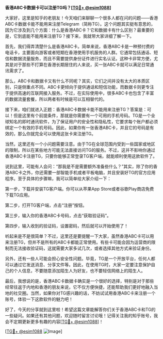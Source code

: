 **香港ABC卡数据卡可以注册TG吗？[[TG💪+ @esim1088](https://t.me/s/esim1088)]**

大家好，这里是知乎的老朋友！今天咱们来聊聊一个很多人都在问的问题——香港ABC卡数据卡能不能用来注册Telegram（简称TG）。这个问题其实挺有意思的，因为它涉及到几个方面：什么是香港ABC卡？它和数据卡有什么区别？最重要的是，它到底能不能用来注册TG？接下来，我就带大家详细了解一下。

首先，我们得弄清楚什么是香港ABC卡。简单来说，香港ABC卡是一种预付费的电话卡，主要面向游客或者短期在香港使用手机服务的人群。它通常包括通话、短信和数据流量服务，而且不需要提供身份证件进行实名认证。这种卡非常方便，尤其是对于那些不打算在香港长期居住的人来说，买一张ABC卡就可以满足日常通讯需求了。

那么，ABC卡和数据卡又有什么不同呢？其实，它们之间并没有太大的本质区别，只是侧重点不同。ABC卡更倾向于提供通话和短信功能，而数据卡则更专注于提供高速的互联网接入服务。不过，在实际使用中，很多ABC卡也包含了丰富的数据流量套餐，所以两者有时候是可以互相替代的。

接下来，咱们就进入正题：香港ABC卡数据卡能不能用来注册TG？答案是：可以！但是这里有个前提条件，那就是你需要有一个可用的手机号码。TG是一个全球知名的即时通讯软件，为了保证用户的安全性和隐私性，它要求每个账户都必须绑定一个有效的手机号码。因此，如果你有一张香港ABC卡，并且它的号码是有效的，那么你就完全可以使用这张卡来注册TG。

当然，这里还有一个小问题需要注意。由于TG在全球范围内受到一些国家或地区的限制，所以在某些地方可能无法直接访问TG的服务。不过，这并不影响你通过香港ABC卡注册TG，只要你能够正常登录TG客户端，就能顺利使用这款软件了。

说到这里，可能有人会问：“那我是不是需要额外准备些什么？”其实，除了你的香港ABC卡之外，你还需要一部智能手机或者平板电脑，并且安装好TG的官方应用程序。至于具体的步骤嘛，我可以简单给大家介绍一下：

第一步，下载并安装TG客户端。你可以从苹果App Store或者谷歌Play商店免费下载TG应用。

第二步，打开TG客户端，点击“注册”按钮。

第三步，输入你的香港ABC卡号码，点击“获取验证码”。

第四步，输入收到的验证码，设置密码，然后就可以开始使用了！

听起来是不是很简单？不过，这里还是要提醒一下大家，虽然香港ABC卡可以用来注册TG，但并不是所有的ABC卡都能正常使用。有些卡可能会因为运营商的限制而无法接收验证码，这就需要大家多试几次，或者选择其他方式来验证身份。

另外，还有一些人可能会担心安全性问题。毕竟，TG是一个开放平台，任何人都可以通过它发送消息、分享文件等。因此，在使用TG时，大家一定要注意保护自己的个人信息，不要随意添加陌生人为好友，也不要轻信网络上的陌生人。

最后，我想说的是，香港ABC卡数据卡确实是一个很好的选择，特别是对于那些经常往返于内地和香港的朋友来说，它不仅方便快捷，还能帮助我们更好地融入当地的社交圈。当然，如果你对TG感兴趣的话，不妨试试用香港ABC卡来注册一个账号，体验一下这款软件的魅力吧！

好了，今天的分享就到这里啦！希望这篇文章能解答你们关于香港ABC卡和TG的一些疑问。如果还有其他问题，欢迎随时留言讨论哦！记得关注我的知乎账号，我会不定期更新更多有趣的内容[[TG💪+ @esim1088](https://t.me/s/esim1088)]！

[[TG💪+ @esim1088](https://t.me/s/esim1088) ![Image](https://i.postimg.cc/4NQfJmqS/Snipaste-2025-05-13-00-14-12.png)]